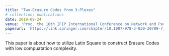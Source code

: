 ```yaml
---
title: "Two-Erasure Codes from 3-Plexes"
# collection: publications
date: 2019-08-24
venue: 'Proc. the 16th IFIP International Conference on Network and Parallel Computing (NPC)'
paperurl: 'https://link.springer.com/chapter/10.1007/978-3-030-30709-7_21'
---
```

This paper is about how to utilize Latin Square to construct Erasure Codes with low compuatation complexity.

